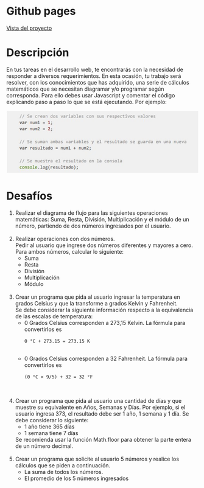 <!DOCTYPE html>
<html>

<head>
  <meta charset="utf-8">
  <meta name="viewport" content="width=device-width, initial-scale=1.0">
  <link rel="stylesheet" href="https://stackedit.io/style.css" />
</head>

<body class="stackedit">
  <div class="stackedit__html">
    <h1 id="github-pages">Github pages</h1>
    <p><a href="https://josefamendezpruebaunodl.ga/Unidad_3/3_1_VariablesYOperadoresLogicos/index.html">Vista
        del proyecto</a></p>
    <h1 id="desafío">Descripción </h1>
    <p>En tus tareas en el desarrollo web, te encontrarás con la necesidad de responder a diversos requerimientos. En esta ocasión, tu trabajo será resolver, con los conocimientos que has adquirido, una serie de cálculos matemáticos que se necesitan diagramar y/o programar según corresponda.
    Para ello debes usar Javascript y comentar el código explicando paso a paso lo que se está
    ejecutando. Por ejemplo:</p>
    <img src="imgReadme/foto1.jpg" alt="">
    <h1>Desafíos</h1>
    <ol>
        <li>Realizar el diagrama de flujo para las siguientes operaciones matemáticas: Suma,
        Resta, División, Multiplicación y el módulo de un número, partiendo de dos números
        ingresados por el usuario.
        </li>
        <br>
        <li>
        Realizar operaciones con dos números.
        <br>
        Pedir al usuario que ingrese dos números diferentes y mayores a cero. Para ambos
        números, calcular lo siguiente:
        <ul>
        <li>
        Suma 
        </li>
        <li>
        Resta 
        </li>
        <li>
        División 
        </li>
        <li>
        Multiplicación 
        </li>
        <li>
        Módulo 
        </li>
        </ul>
        </li>
        <br>
        <li>
        Crear un programa que pida al usuario ingresar la temperatura en grados Celsius y
        que la transforme a grados Kelvin y Fahrenheit.
        <br>
        Se debe considerar la siguiente información respecto a la equivalencia de las
        escalas de temperatura:
        <ul>
        <li>
        0 Grados Celsius corresponden a 273,15 Kelvin. La fórmula para convertirlos
        es 
        <br>
        <pre><code>0 °C + 273.15 = 273.15 K
        </code></pre>
        </li>
        <li>
        0 Grados Celsius corresponden a 32 Fahrenheit. La fórmula para convertirlos
        es 
        <br>
        <pre><code>(0 °C × 9/5) + 32 = 32 °F
        </code></pre>
        </li>
        </ul>
        </li>
        <br>
        <li>
        Crear un programa que pida al usuario una cantidad de días y que muestre su
        equivalente en Años, Semanas y Días. Por ejemplo, si el usuario ingresa 373, el
        resultado debe ser 1 año, 1 semana y 1 día.
        Se debe considerar lo siguiente:
        <ul>
        <li>
        1 año tiene 365 días
        </li>
        <li>
        1 semana tiene 7 días
        </li>
        </ul>
        Se recomienda usar la función Math.floor para obtener la parte entera de un número
        decimal.
        </li>
        <br>
        <li>
        Crear un programa que solicite al usuario 5 números y realice los cálculos que se
        piden a continuación.
        <ul>
        <li>
        La suma de todos los números.
        </li>
        <li>
        El promedio de los 5 números ingresados
        </li>
        </ul>
        </li>
    </ol>
  </div>
</body>

</html>
